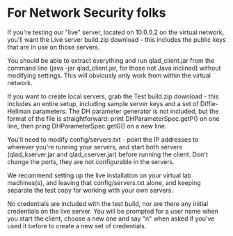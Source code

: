 # For Network Security folks #

If you're testing our "live" server, located on 10.0.0.2 on the virtual network, you'll want the Live server build.zip download - this includes the public keys that are in use on those servers.

You should be able to extract everything and run qlad\_client.jar from the command line (java -jar qlad\_client.jar, for those not Java inclined) without modifying settings. This will obviously only work from within the virtual network.

If you want to create local servers, grab the Test build.zip download - this includes an entire setup, including sample server keys and a set of Diffie-Hellman parameters. The DH parameter generator is not included, but the format of the file is straightforward: print DHParameterSpec.getP() on one line, then pring DHParameterSpec.getG() on a new line.

You'll need to modify config/servers.txt - point the IP addresses to wherever you're running your servers, and start both servers (qlad\_kserver.jar and qlad\_cserver.jar) before running the client. Don't change the ports, they are not configurable in the servers.

We recommend setting up the live installation on your virtual lab machines(s), and leaving that config/servers.txt alone, and keeping separate the test copy for working with your own servers.

No credentials are included with the test build, nor are there any initial credentials on the live server. You will be prompted for a user name when you start the client, choose a new one and say "n" when asked if you've used it before to create a new set of credentials.
